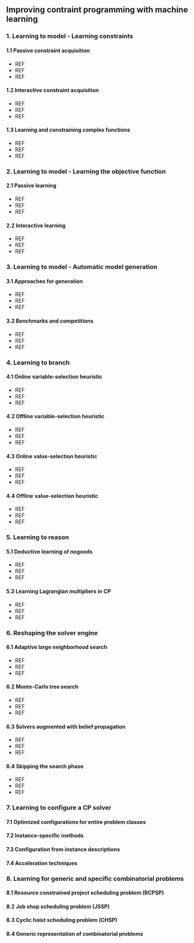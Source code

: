 ## Improving contraint programming with machine learning

### 1. Learning to model - Learning constraints 



  
#### 1.1 Passive constraint acquisition

- REF
- REF
- REF

#### 1.2 Interactive constraint acquisition

- REF
- REF
- REF


#### 1.3 Learning and constraining complex functions

- REF
- REF
- REF

### 2. Learning to model - Learning the objective function 

#### 2.1 Passive learning

- REF
- REF
- REF

#### 2.2 Interactive learning

- REF
- REF
- REF

     
### 3. Learning to model - Automatic model generation 

#### 3.1 Approaches for generation

- REF
- REF
- REF
  
#### 3.2 Benchmarks and competitions

- REF
- REF
- REF

### 4. Learning to branch

#### 4.1 Online variable-selection heuristic

- REF
- REF
- REF

#### 4.2 Offline variable-selection heuristic

- REF
- REF
- REF

#### 4.3 Online value-selection heuristic

- REF
- REF
- REF

#### 4.4 Offline value-selection heuristic

- REF
- REF
- REF



### 5. Learning to reason

#### 5.1 Deductive learning of nogoods

- REF
- REF
- REF

#### 5.2 Learning Lagrangian multipliers in CP

- REF
- REF
- REF

### 6. Reshaping the solver engine

#### 6.1 Adaptive large neighborhood search
- REF
- REF
- REF

#### 6.2 Monte-Carlo tree search
- REF
- REF
- REF

#### 6.3 Solvers augmented with belief propagation
- REF
- REF
- REF

#### 6.4 Skipping the search phase
- REF
- REF
- REF



### 7. Learning to configure a CP solver

#### 7.1 Optimized configurations for entire problem classes
#### 7.2 Instance-specific methods
#### 7.3 Configuration from instance descriptions
#### 7.4 Acceleration techniques


   
### 8. Learning for generic and specific combinatorial problems

#### 8.1 Resource constrained project scheduling problem (RCPSP)
#### 8.2 Job shop scheduling problem (JSSP)
#### 8.3 Cyclic hoist scheduling problem (CHSP)
#### 8.4 Generic representation of combinatorial problems
